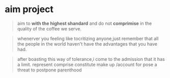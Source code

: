 # aim project
> aim to **with the highest shandard** and do not **comprimise** in the quality of the coffee we serve.

> whenerver you feeling like tocritizing anyone,just remember that all the people in the world haven't have the advantages that you have had.

>after boasting this way of tolerance,i come to the admission that it has a limit.
represent
comprise
constitute
make up /account for
pose a threat to
postpone 
parenthood